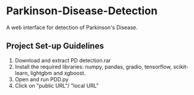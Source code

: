 # Parkinson-Disease-Detection
 
A web interface for detection of Parkinson's Disease.

## Project Set-up Guidelines

1. Download and extract PD detection.rar
2. Install the required libraries: numpy, pandas, gradio, tensorflow, scikit-learn, lightgbm and xgboost.
3. Open and run PDD.py
4. Click on "public URL"/ "local URL"